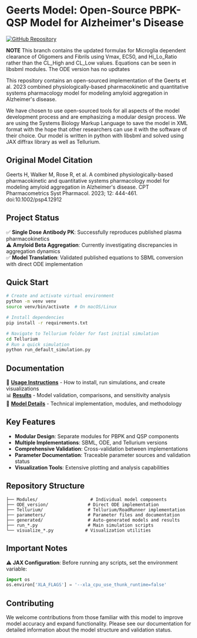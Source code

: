 # Geerts Model: Open-Source PBPK-QSP Model for Alzheimer's Disease

[![GitHub Repository](https://img.shields.io/badge/GitHub-Repository-blue)](https://github.com/DylanEsguerra/Geerts_2023_PBPK_QSP_SBML_Model)

**NOTE** This branch contains the updated formulas for Microglia dependent clearance of Oligomers and Fibrils using Vmax, EC50, and Hi_Lo_Ratio rather than the CL_High and CL_Low values. Equations can be seen in libsbml modules. The ODE version has no updtates 

This repository contains an open-sourced implementation of the Geerts et al. 2023 combined physiologically-based pharmacokinetic and quantitative systems pharmacology model for modeling amyloid aggregation in Alzheimer's disease.

We have chosen to use open-sourced tools for all aspects of the model development process and are emphasizing a modular design process. We are using the Systems Biology Markup Language to save the model in XML format with the hope that other researchers can use it with the software of their choice. Our model is written in python with libsbml and solved using JAX diffrax library as well as Tellurium. 

## Original Model Citation

Geerts H, Walker M, Rose R, et al. A combined physiologically-based pharmacokinetic and quantitative systems pharmacology model for modeling amyloid aggregation in Alzheimer's disease. CPT Pharmacometrics Syst Pharmacol. 2023; 12: 444-461. doi:10.1002/psp4.12912

## Project Status

✅ **Single Dose Antibody PK**: Successfully reproduces published plasma pharmacokinetics  
⚠️ **Amyloid Beta Aggregation**: Currently investigating discrepancies in aggregation dynamics  
✅ **Model Translation**: Validated published equations to SBML conversion with direct ODE implementation  

## Quick Start

```bash
# Create and activate virtual environment
python -m venv venv
source venv/bin/activate  # On macOS/Linux

# Install dependencies
pip install -r requirements.txt

# Navigate to Tellurium folder for fast initial simulation
cd Tellurium
# Run a quick simulation
python run_default_simulation.py
```

## Documentation

📖 **[Usage Instructions](Usage.md)** - How to install, run simulations, and create visualizations  
📊 **[Results](Results.md)** - Model validation, comparisons, and sensitivity analysis  
🔬 **[Model Details](Model_Details.md)** - Technical implementation, modules, and methodology  


## Key Features

- **Modular Design**: Separate modules for PBPK and QSP components
- **Multiple Implementations**: SBML, ODE, and Tellurium versions
- **Comprehensive Validation**: Cross-validation between implementations
- **Parameter Documentation**: Traceable parameter sources and validation status
- **Visualization Tools**: Extensive plotting and analysis capabilities

## Repository Structure

```
├── Modules/                    # Individual model components
├── ODE_version/               # Direct ODE implementation
├── Tellurium/                 # Tellurium/RoadRunner implementation
├── parameters/                # Parameter files and documentation
├── generated/                 # Auto-generated models and results
├── run_*.py                   # Main simulation scripts
└── visualize_*.py            # Visualization utilities
```

## Important Notes

⚠️ **JAX Configuration**: Before running any scripts, set the environment variable:
```python
import os
os.environ['XLA_FLAGS'] = '--xla_cpu_use_thunk_runtime=false'
```

## Contributing

We welcome contributions from those familiar with this model to improve model accuracy and expand functionality. Please see our documentation for detailed information about the model structure and validation status.